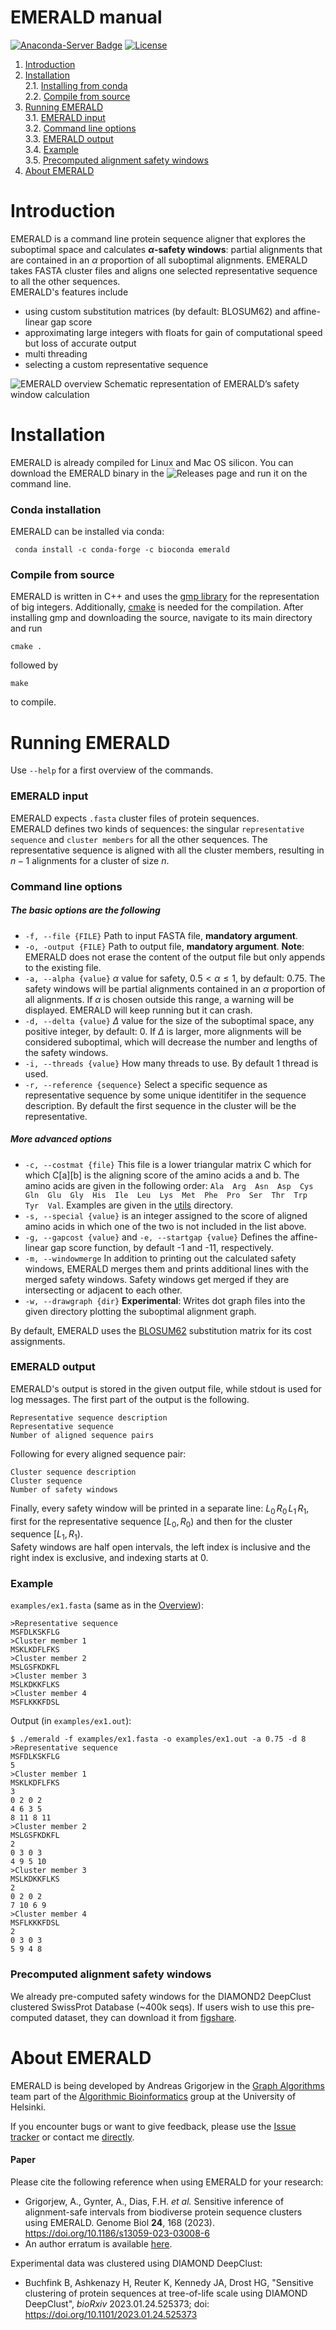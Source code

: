 # EMERALD manual
[![Anaconda-Server Badge](https://anaconda.org/bioconda/emerald/badges/version.svg)](https://anaconda.org/bioconda/emerald)
[![License](https://img.shields.io/badge/licence-GPLv3-blue)](https://www.gnu.org/licenses/gpl-3.0.html)

1. [Introduction](#sec1)
2. [Installation](#sec2)\
2.1. [Installing from conda](#sec2.1)\
2.2. [Compile from source](#sec2.2)
3. [Running EMERALD](#sec3)\
3.1. [EMERALD input](#sec3.1)\
3.2. [Command line options](#sec3.2)\
3.3. [EMERALD output](#sec3.3)\
3.4. [Example](#sec3.4)\
3.5. [Precomputed alignment safety windows](#sec3.5)
4. [About EMERALD](#sec4)

<a name="sec1"></a>
# Introduction
EMERALD is a command line protein sequence aligner that explores the suboptimal space and calculates **$\alpha$-safety windows**: partial alignments that are contained in an $\alpha$ proportion of all suboptimal alignments.
EMERALD takes FASTA cluster files and aligns one selected representative sequence to all the other sequences.\
EMERALD's features include
- using custom substitution matrices (by default: BLOSUM62) and affine-linear gap score
- approximating large integers with floats for gain of computational speed but loss of accurate output
- multi threading
- selecting a custom representative sequence

<a name="overview"></a>
![EMERALD overview](./figs/emerald_overview.png)
Schematic representation of EMERALD’s safety window calculation

<a name="sec2"></a>
# Installation
EMERALD is already compiled for Linux and Mac OS silicon.
You can download the EMERALD binary in the ![Releases page](https://github.com/algbio/emerald/releases) and run it on the command line.

<a name="sec2.1"></a>
### Conda installation
EMERALD can be installed via conda:
```
 conda install -c conda-forge -c bioconda emerald 
 ```

<a name="sec2.2"></a>
### Compile from source
EMERALD is written in C++ and uses the [gmp library](https://gmplib.org/) for the representation of big integers.
Additionally, [cmake](https://cmake.org/install/) is needed for the compilation.
After installing gmp and downloading the source, navigate to its main directory and run
```
cmake .
```
followed by
```
make
```
to compile.

<a name="sec3"></a>
# Running EMERALD
Use ``` --help ``` for a first overview of the commands.

<a name="sec3.1"></a>
### EMERALD input
EMERALD expects `.fasta` cluster files of protein sequences.\
EMERALD defines two kinds of sequences: the singular `representative sequence` and `cluster members` for all the other sequences. The representative sequence is aligned with all the cluster members, resulting in $n-1$ alignments for a cluster of size $n$.

<a name="sec3.2"></a>
### Command line options
##### The basic options are the following
- ```-f, --file {FILE}``` Path to input FASTA file, **mandatory argument**.
-  ```-o, -output {FILE}``` Path to output file, **mandatory argument**. **Note**: EMERALD does not erase the content of the output file but only appends to the existing file.
- ```-a, --alpha {value}``` $\alpha$ value for safety, $0.5 < \alpha \leq 1$, by default: 0.75. The safety windows will be partial alignments contained in an $\alpha$ proportion of all alignments. If $\alpha$ is chosen outside this range, a warning will be displayed. EMERALD will keep running but it can crash.
- ```-d, --delta {value}``` $\Delta$ value for the size of the suboptimal space, any positive integer, by default: 0. If $\Delta$ is larger, more alignments will be considered suboptimal, which will decrease the number and lengths of the safety windows.
- ```-i, --threads {value}``` How many threads to use. By default 1 thread is used.
- ```-r, --reference {sequence}``` Select a specific sequence as representative sequence by some unique identitifer in the sequence description. By default the first sequence in the cluster will be the representative.
##### More advanced options
- ```-c, --costmat {file}``` This file is a lower triangular matrix C which for which C[a][b] is the aligning score of the amino acids a and b. The amino acids are given in the following order:
```Ala  Arg  Asn  Asp  Cys  Gln  Glu  Gly  His  Ile  Leu  Lys  Met  Phe  Pro  Ser  Thr  Trp  Tyr  Val```. Examples are given in the [utils](./utils) directory.
- ```-s, --special {value}``` is an integer assigned to the score of aligned amino acids in which one of the two is not included in the list above.
- ```-g, --gapcost {value}``` and ```-e, --startgap {value}``` Defines the affine-linear gap score function, by default -1 and -11, respectively.
- ```-m, --windowmerge``` In addition to printing out the calculated safety windows, EMERALD merges them and prints additional lines with the merged safety windows. Safety windows get merged if they are intersecting or adjacent to each other.
- ```-w, --drawgraph {dir}``` **Experimental**: Writes dot graph files into the given directory plotting the suboptimal alignment graph.

By default, EMERALD uses the [BLOSUM62](https://en.wikipedia.org/wiki/BLOSUM) substitution matrix for its cost assignments.

<a name="sec3.3"></a>
### EMERALD output
EMERALD's output is stored in the given output file, while stdout is used for log messages. The first part of the output is the following.
```
Representative sequence description
Representative sequence
Number of aligned sequence pairs
```
Following for every aligned sequence pair:
```
Cluster sequence description
Cluster sequence
Number of safety windows
```
Finally, every safety window will be printed in a separate line: $L_0\,R_0\,L_1\,R_1$, first for the representative sequence $[L_0, R_0)$ and then for the cluster sequence $[L_1, R_1)$.\
Safety windows are half open intervals, the left index is inclusive and the right index is exclusive, and indexing starts at 0.

<a name="sec3.4"></a>
### Example
`examples/ex1.fasta` (same as in the [Overview](#overview)):
```
>Representative sequence
MSFDLKSKFLG
>Cluster member 1
MSKLKDFLFKS
>Cluster member 2
MSLGSFKDKFL
>Cluster member 3
MSLKDKKFLKS
>Cluster member 4
MSFLKKKFDSL
```
Output (in `examples/ex1.out`):
```
$ ./emerald -f examples/ex1.fasta -o examples/ex1.out -a 0.75 -d 8
>Representative sequence
MSFDLKSKFLG
5
>Cluster member 1
MSKLKDFLFKS
3
0 2 0 2
4 6 3 5
8 11 8 11
>Cluster member 2
MSLGSFKDKFL
2
0 3 0 3
4 9 5 10
>Cluster member 3
MSLKDKKFLKS
2
0 2 0 2
7 10 6 9
>Cluster member 4
MSFLKKKFDSL
2
0 3 0 3
5 9 4 8
```
<a name="sec3.5"></a>
### Precomputed alignment safety windows
We already pre-computed safety windows for the DIAMOND2 DeepClust clustered SwissProt Database (~400k seqs). If users wish to use this pre-computed dataset, they can download it from [figshare](https://figshare.com/articles/dataset/data_zip/21720299/4).

<a name="sec4"></a>
# About EMERALD
EMERALD is being developed by Andreas Grigorjew in the [Graph Algorithms](https://www.helsinki.fi/en/researchgroups/algorithmic-bioinformatics/teams/graph-algorithms) team part of the [Algorithmic Bioinformatics](https://www.helsinki.fi/en/researchgroups/algorithmic-bioinformatics) group at the University of Helsinki.

If you encounter bugs or want to give feedback, please use the [Issue tracker](https://github.com/algbio/emerald/issues) or contact me [directly](mailto:emerald-tool@andreasgrigorjew.de).

#### Paper
Please cite the following reference when using EMERALD for your research:
- Grigorjew, A., Gynter, A., Dias, F.H. *et al.* Sensitive inference of alignment-safe intervals from biodiverse protein sequence clusters using EMERALD. Genome Biol **24**, 168 (2023). https://doi.org/10.1186/s13059-023-03008-6
- An author erratum is available [here](https://github.com/algbio/emerald-analysis/blob/main/emerald_erratum.pdf).

Experimental data was clustered using DIAMOND DeepClust:
- Buchfink B, Ashkenazy H, Reuter K, Kennedy JA, Drost HG, "Sensitive clustering of protein sequences at tree-of-life scale using DIAMOND DeepClust", *bioRxiv* 2023.01.24.525373; doi: https://doi.org/10.1101/2023.01.24.525373
